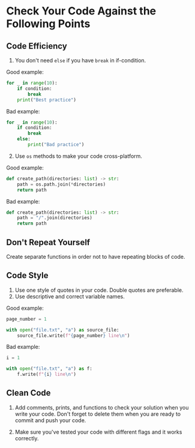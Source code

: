 
# Сheck Your Code Against the Following Points

## Code Efficiency

1. You don't need `else` if you have `break` in if-condition.

Good example:

```python
for _ in range(10):
    if condition:
        break
    print("Best practice")
```

Bad example:

```python
for _ in range(10):
    if condition:
        break
    else:
        print("Bad practice")
```

2. Use `os` methods to make your code cross-platform.

Good example:

```python
def create_path(directories: list) -> str:
    path = os.path.join(*directories)
    return path
```

Bad example:

```python
def create_path(directories: list) -> str:
    path = "/".join(directories)
    return path
```

## Don't Repeat Yourself

Create separate functions in order not to have repeating blocks of code.

## Code Style

1. Use one style of quotes in your code. Double quotes are preferable.
2. Use descriptive and correct variable names.

Good example:

```python
page_number = 1

with open("file.txt", "a") as source_file:
    source_file.write(f"{page_number} line\n")
```

Bad example:

```python
i = 1

with open("file.txt", "a") as f:
    f.write(f"{i} line\n")
```

## Clean Code

1. Add comments, prints, and functions to check your solution when you write your code. 
Don't forget to delete them when you are ready to commit and push your code.

2. Make sure you've tested your code with different flags and it works correctly.
